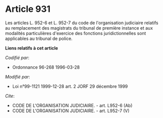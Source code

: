# Article 931

Les articles L. 952-6 et L. 952-7 du code de l'organisation judiciaire relatifs au remplacement des magistrats du tribunal de
première instance et aux modalités particulières d'exercice des fonctions juridictionnelles sont applicables au tribunal de
police.

**Liens relatifs à cet article**

_Codifié par_:

  - Ordonnance 96-268 1996-03-28

_Modifié par_:

  - Loi n°99-1121 1999-12-28 art. 2 JORF 29 décembre 1999

_Cite_:

  - CODE DE L'ORGANISATION JUDICIAIRE. - art. L952-6 (Ab)
  - CODE DE L'ORGANISATION JUDICIAIRE. - art. L952-7 (V)
